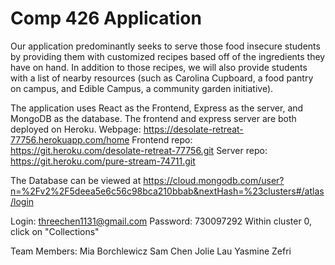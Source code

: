 # Comp 426 Application


Our application predominantly seeks to serve those food insecure students by providing them with customized recipes based off of the ingredients they have on hand. In addition to those recipes, we will also provide students with a list of nearby resources (such as Carolina Cupboard, a food pantry on campus, and Edible Campus, a community garden initiative).

The application uses React as the Frontend, Express as the server, and MongoDB as the database. The frontend and express server are both deployed on Heroku.
Webpage: https://desolate-retreat-77756.herokuapp.com/home
Frontend repo: https://git.heroku.com/desolate-retreat-77756.git
Server repo: https://git.heroku.com/pure-stream-74711.git

The Database can be viewed at https://cloud.mongodb.com/user?n=%2Fv2%2F5deea5e6c56c98bca210bbab&nextHash=%23clusters#/atlas/login

Login: threechen1131@gmail.com
Password: 730097292
Within cluster 0, click on "Collections"




Team Members:
Mia Borchlewicz
Sam Chen
Jolie Lau
Yasmine Zefri
